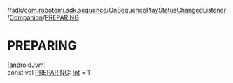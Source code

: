 //[sdk](../../../../index.md)/[com.robotemi.sdk.sequence](../../index.md)/[OnSequencePlayStatusChangedListener](../index.md)/[Companion](index.md)/[PREPARING](-p-r-e-p-a-r-i-n-g.md)

# PREPARING

[androidJvm]\
const val [PREPARING](-p-r-e-p-a-r-i-n-g.md): [Int](https://kotlinlang.org/api/latest/jvm/stdlib/kotlin/-int/index.html) = 1
